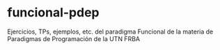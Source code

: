 # funcional-pdep
Ejercicios, TPs, ejemplos, etc. del paradigma Funcional de la materia de Paradigmas de Programación de la UTN FRBA
